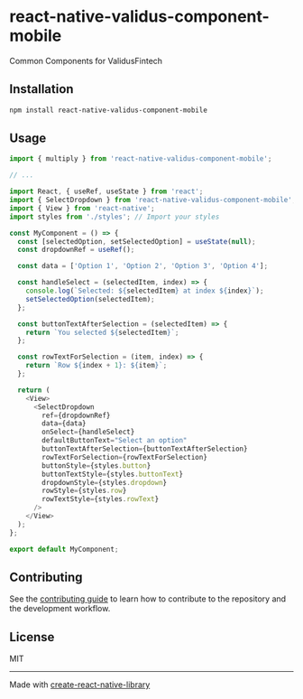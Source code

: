 # react-native-validus-component-mobile

Common Components for ValidusFintech

## Installation

```sh
npm install react-native-validus-component-mobile
```

## Usage


```js
import { multiply } from 'react-native-validus-component-mobile';

// ...

import React, { useRef, useState } from 'react';
import { SelectDropdown } from 'react-native-validus-component-mobile';
import { View } from 'react-native';
import styles from './styles'; // Import your styles

const MyComponent = () => {
  const [selectedOption, setSelectedOption] = useState(null);
  const dropdownRef = useRef();

  const data = ['Option 1', 'Option 2', 'Option 3', 'Option 4'];

  const handleSelect = (selectedItem, index) => {
    console.log(`Selected: ${selectedItem} at index ${index}`);
    setSelectedOption(selectedItem);
  };

  const buttonTextAfterSelection = (selectedItem) => {
    return `You selected ${selectedItem}`;
  };

  const rowTextForSelection = (item, index) => {
    return `Row ${index + 1}: ${item}`;
  };

  return (
    <View>
      <SelectDropdown
        ref={dropdownRef}
        data={data}
        onSelect={handleSelect}
        defaultButtonText="Select an option"
        buttonTextAfterSelection={buttonTextAfterSelection}
        rowTextForSelection={rowTextForSelection}
        buttonStyle={styles.button}
        buttonTextStyle={styles.buttonText}
        dropdownStyle={styles.dropdown}
        rowStyle={styles.row}
        rowTextStyle={styles.rowText}
      />
    </View>
  );
};

export default MyComponent;

```


## Contributing

See the [contributing guide](CONTRIBUTING.md) to learn how to contribute to the repository and the development workflow.

## License

MIT

---

Made with [create-react-native-library](https://github.com/callstack/react-native-builder-bob)
